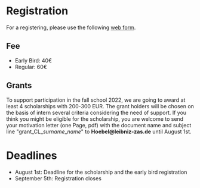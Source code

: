 # Registration

For a registering, please use the following [web form](https://www.eventbrite.de/e/computational-linguistics-fall-school-2022-registration-352582873867?keep_tld=1).

## Fee

- Early Bird: 40€ <br>
- Regular: 60€ <br>

## Grants

To support participation in the fall school 2022, we are going to award at least 4 scholarships with 200-300 EUR. The grant holders will be chosen on the basis of intern several criteria considering the need of support. If you think you might be eligible for the scholarship, you are welcome to send your motivation letter (one Page, pdf) with the document name and subject line "grant_CL_*surname*_*name*" to __Hoebel@leibniz-zas.de__ until August 1st. 

# Deadlines

- August 1st: Deadline for the scholarship and the early bird registration <br>
- September 5th: Registration closes <br>


